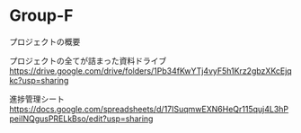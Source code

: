 # Group-F

プロジェクトの概要



プロジェクトの全てが詰まった資料ドライブ
https://drive.google.com/drive/folders/1Pb34fKwYTj4vyF5h1Krz2gbzXKcEjqkc?usp=sharing

進捗管理シート
https://docs.google.com/spreadsheets/d/17ISuqmwEXN6HeQr115quj4L3hPpeiINQgusPRELkBso/edit?usp=sharing
